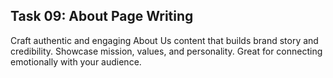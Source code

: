## Task 09: About Page Writing

Craft authentic and engaging About Us content that builds brand story and credibility. Showcase mission, values, and personality. Great for connecting emotionally with your audience.
